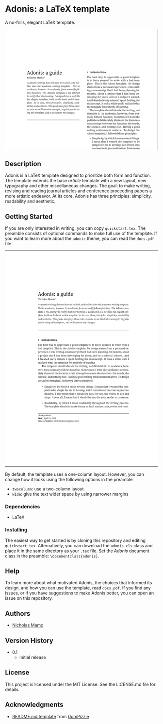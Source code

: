 # Adonis: a LaTeX template

A no-frills, elegant LaTeX template.

![](screenshots/close-up.png)

## Description

Adonis is a LaTeX template designed to prioritize both form and function.
The template extends the base _article_ template with a new layout, new typography and other miscellaneous changes.
The goal: to make writing, revising and reading journal articles and conference proceeding papers a more artistic endeavor.
At its core, Adonis has three principles: simplicity, readability and aesthetic.

## Getting Started

If you are only interested in writing, you can copy `quickstart.tex`.
The preamble consists of optional commands to make full use of the template.
If you want to learn more about the `adonis` theme, you can read the `docs.pdf` file.

![](screenshots/one-column.png)

By default, the template uses a one-column layout.
However, you can change how it looks using the following options in the preamble:

- `twocolumn`: use a two-column layout.
- `wide`: give the text wider space by using narrower margins

### Dependencies

* LaTeX

### Installing

The easiest way to get started is by cloning this repository and editing `quickstart.tex`.
Alternatively, you can download the `adonis.cls` class and place it in the same directory as your `.tex` file.
Set the _Adonis_ document class in the preamble: `\documentclass{adonis}`.

## Help

To learn more about what motivated Adonis, the choices that informed its design, and how you can use the template, read `docs.pdf`.
If you find any issues, or if you have suggestions to make Adonis better, you can open an issue on this repository.

## Authors

- [Nicholas Mamo](https://github.com/NicholasMamo/)

## Version History

- 0.1
	- Initial release

## License

This project is licensed under the MIT License.
See the LICENSE.md file for details.

## Acknowledgments

* [README.md template](https://gist.github.com/DomPizzie/7a5ff55ffa9081f2de27c315f5018afc) from [DomPizzie](https://gist.github.com/DomPizzie)
